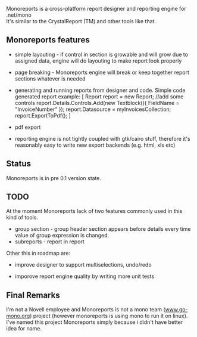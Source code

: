 Monoreports is a cross-platform  report designer and reporting engine for .net/mono  
It's similar to the CrystalReport (TM) and other tools like that.

Monoreports features
--------------------
- simple layouting - if control in section is growable and will grow due to assigned data, engine will do layouting to make report look properly

- page breaking - Monoreports engine will break or keep together report sections whatever is needed

- generating and running reports from designer and code. Simple code generated report example:
[
	Report report = new Report;
	//add some controls
	report.Details.Controls.Add(new Textblock(){ FieldName = "InvoiceNumber" });
	report.Datasource = myInvoicesCollection;
	report.ExportToPdf();
]
- pdf export

- reporting engine is not tightly coupled with gtk/cairo stuff, therefore it's reasonably easy to write new export backends (e.g. html, xls etc)

Status
------

Monoreports is in pre 0.1 version state. 


TODO
----
At the moment Monoreports lack of two features commonly used in this kind of tools.

- group section - group header section appears before details every time value of group expression is changed.
- subreports - report in report
 
Other this in roadmap are:

- improve designer to support multiselections, undo/redo

- imporove report engine quality by writing more unit tests


Final Remarks
-------------
I'm not a Novell employee and Monoreports is not a mono team (www.go-mono.org) project (however monoreports is using mono to run it on linux).
I've named this project Monoreports simply because i didn't have better idea for name.


